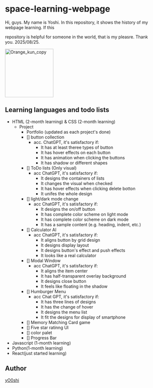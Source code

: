 # space-learning-webpage
Hi, guys. My name is Yoshi. In this repository, it shows the history of my webpage learning. If this 

repository is helpful for someone in the world, that is my pleasre. Thank you. 2025/08/25.

<img width="160px" height="160px" alt="Orange_kun_copy" src="https://github.com/user-attachments/assets/961302a7-e99f-431e-bee9-29354e3588e1" />


## Learning languages and todo lists

- HTML (2-month learning) &  CSS (2-month learning)
  - Project
    - Portfolio (updated as each project's done)
    - [] button collection
      - acc. ChatGPT, it's satisfactory if:
        - It has at least theree types of button
        - It has hover effects on each button
        - It has animation when clicking the buttons
        - It has shadow or different shapes
    - [] ToDo lists (Only visual)
      - acc ChatGPT, it's satisfactory if:
        - It designs the containers of lists
        - It changes the visual when checked
        - It has hover effects when clicking delete botton
        - It unifes the whole design 
    - [] light/dark mode change
      - acc ChatGPT, it's satisfactory if:
        - It designs the on/off button
        - It has complete color scheme on light mode
        - It has complete color scheme on dark mode
        - It has a sample content (e.g. heading, indent, etc.)
    - [] Calculator AI
      - acc ChatGPT, it's satisfactory if:
        - It aligns button by grid design
        - It designs display layout
        - It designs button's effect and push effects
        - It looks like a real calculator
    - [] Modal Window
      - acc ChatGPT, it's satisfactory if:
        - It aligns the item center
        - It has half-transparent overlay background
        - It designs close button
        - It feels like floating in the shadow
    - [] Humburger Menu
      - acc Chat GPT, it's satisfactory if:
        - It has three lines of designs
        - It has the change of hover
        - It designs the menu list
        - It fit the designs for display of smartphone 
    - [] Memory Matching Card game
    - [] Five star ratinng UI
    - [] color palet
    - [] Progress Bar
- Javascript (1-month learning)
- Python(1-month learning)
- React(just started learning)

## Author 

[yO0shi](https://github.com/yO0shi)
